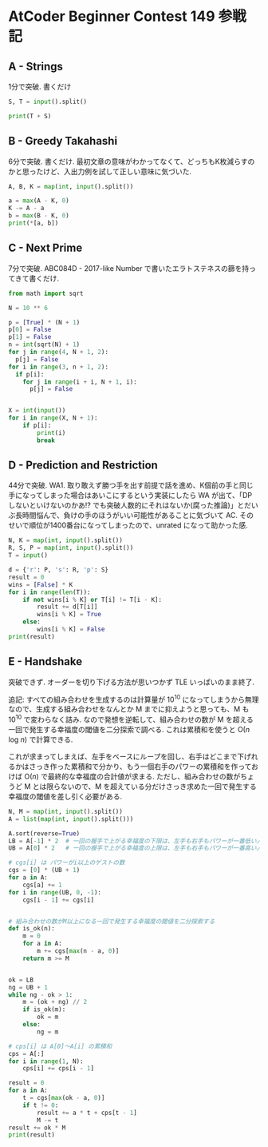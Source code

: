 # AtCoder Beginner Contest 149 参戦記

## A - Strings

1分で突破. 書くだけ

```python
S, T = input().split()

print(T + S)
```

## B - Greedy Takahashi

6分で突破. 書くだけ. 最初文章の意味がわかってなくて、どっちもK枚減らすのかと思ったけど、入出力例を試して正しい意味に気づいた.

```python
A, B, K = map(int, input().split())

a = max(A - K, 0)
K -= A - a
b = max(B - K, 0)
print(*[a, b])
```

## C - Next Prime

7分で突破. ABC084D - 2017-like Number で書いたエラトステネスの篩を持ってきて書くだけ.

```python
from math import sqrt

N = 10 ** 6

p = [True] * (N + 1)
p[0] = False
p[1] = False
n = int(sqrt(N) + 1)
for j in range(4, N + 1, 2):
  p[j] = False
for i in range(3, n + 1, 2):
  if p[i]:
    for j in range(i + i, N + 1, i):
      p[j] = False


X = int(input())
for i in range(X, N + 1):
    if p[i]:
        print(i)
        break
```

## D - Prediction and Restriction

44分で突破. WA1. 取り敢えず勝つ手を出す前提で話を進め、K個前の手と同じ手になってしまった場合はあいこにするという実装にしたら WA が出て、「DP しないといけないのかあ!? でも突破人数的にそれはないか(腐った推論)」とだいぶ長時間悩んで、負けの手のほうがいい可能性があることに気づいて AC. そのせいで順位が1400番台になってしまったので、unrated になって助かった感.

```python
N, K = map(int, input().split())
R, S, P = map(int, input().split())
T = input()

d = {'r': P, 's': R, 'p': S}
result = 0
wins = [False] * K
for i in range(len(T)):
    if not wins[i % K] or T[i] != T[i - K]:
        result += d[T[i]]
        wins[i % K] = True
    else:
        wins[i % K] = False
print(result)
```

## E - Handshake

突破できず. オーダーを切り下げる方法が思いつかず TLE いっぱいのまま終了.

追記: すべての組み合わせを生成するのは計算量が 10<sup>10</sup> になってしまうから無理なので、生成する組み合わせをなんとか M までに抑えようと思っても、M も 10<sup>10</sup> で変わらなく詰み. なので発想を逆転して、組み合わせの数が M を超える一回で発生する幸福度の閾値を二分探索で調べる. これは累積和を使うと  O(*n* log *n*) で計算できる.

これが求まってしまえば、左手をベースにループを回し、右手はどこまで下げれるかはさっき作った累積和で分かり、もう一個右手のパワーの累積和を作っておけば O(*n*) で最終的な幸福度の合計値が求まる. ただし、組み合わせの数がちょうど M とは限らないので、M を超えている分だけさっき求めた一回で発生する幸福度の閾値を差し引く必要がある.

```python
N, M = map(int, input().split())
A = list(map(int, input().split()))

A.sort(reverse=True)
LB = A[-1] * 2  # 一回の握手で上がる幸福度の下限は、左手も右手もパワーが一番低い人を握った場合
UB = A[0] * 2   # 一回の握手で上がる幸福度の上限は、左手も右手もパワーが一番高い人を握った場合

# cgs[i] は パワーがi以上のゲストの数
cgs = [0] * (UB + 1)
for a in A:
    cgs[a] += 1
for i in range(UB, 0, -1):
    cgs[i - 1] += cgs[i]


# 組み合わせの数がM以上になる一回で発生する幸福度の閾値を二分探索する
def is_ok(n):
    m = 0
    for a in A:
        m += cgs[max(n - a, 0)]
    return m >= M


ok = LB
ng = UB + 1
while ng - ok > 1:
    m = (ok + ng) // 2
    if is_ok(m):
        ok = m
    else:
        ng = m

# cps[i] は A[0]～A[i] の累積和
cps = A[:]
for i in range(1, N):
    cps[i] += cps[i - 1]

result = 0
for a in A:
    t = cgs[max(ok - a, 0)]
    if t != 0:
        result += a * t + cps[t - 1]
        M -= t
result += ok * M
print(result)
```

